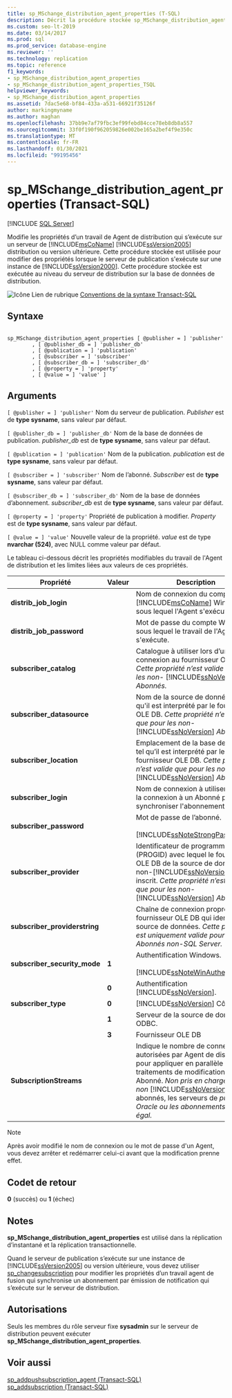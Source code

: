 ```yaml
---
title: sp_MSchange_distribution_agent_properties (T-SQL)
description: Décrit la procédure stockée sp_MSchange_distribution_agent_properties utilisée pour modifier les propriétés de la Agent de distribution pour une topologie de Réplication SQL Server.
ms.custom: seo-lt-2019
ms.date: 03/14/2017
ms.prod: sql
ms.prod_service: database-engine
ms.reviewer: ''
ms.technology: replication
ms.topic: reference
f1_keywords:
- sp_MSchange_distribution_agent_properties
- sp_MSchange_distribution_agent_properties_TSQL
helpviewer_keywords:
- sp_MSchange_distribution_agent_properties
ms.assetid: 7dac5e68-bf84-433a-a531-66921f35126f
author: markingmyname
ms.author: maghan
ms.openlocfilehash: 37bb9e7af79fbc3ef99febd84cce78eb8db8a557
ms.sourcegitcommit: 33f0f190f962059826e002be165a2bef4f9e350c
ms.translationtype: MT
ms.contentlocale: fr-FR
ms.lasthandoff: 01/30/2021
ms.locfileid: "99195456"
---
```

# <a name="sp_mschange_distribution_agent_properties-transact-sql"></a>sp_MSchange_distribution_agent_properties (Transact-SQL)
[!INCLUDE [SQL Server](../../includes/applies-to-version/sqlserver.md)]

  Modifie les propriétés d’un travail de Agent de distribution qui s’exécute sur un serveur de [!INCLUDE[msCoName](../../includes/msconame-md.md)] [!INCLUDE[ssVersion2005](../../includes/ssversion2005-md.md)] distribution ou version ultérieure. Cette procédure stockée est utilisée pour modifier des propriétés lorsque le serveur de publication s'exécute sur une instance de [!INCLUDE[ssVersion2000](../../includes/ssversion2000-md.md)]. Cette procédure stockée est exécutée au niveau du serveur de distribution sur la base de données de distribution.  
  
 ![Icône Lien de rubrique](../../database-engine/configure-windows/media/topic-link.gif "Icône du lien de rubrique") [Conventions de la syntaxe Transact-SQL](../../t-sql/language-elements/transact-sql-syntax-conventions-transact-sql.md)  
  
## <a name="syntax"></a>Syntaxe  
  
```  
  
sp_MSchange_distribution_agent_properties [ @publisher = ] 'publisher'  
        , [ @publisher_db = ] 'publisher_db'  
        , [ @publication = ] 'publication'   
        , [ @subscriber = ] 'subscriber'   
        , [ @subscriber_db = ] 'subscriber_db'   
        , [ @property = ] 'property'   
        , [ @value = ] 'value' ]  
```  
  
## <a name="arguments"></a>Arguments  
`[ @publisher = ] 'publisher'` Nom du serveur de publication. *Publisher* est de **type sysname**, sans valeur par défaut.  
  
`[ @publisher_db = ] 'publisher_db'` Nom de la base de données de publication. *publisher_db* est de **type sysname**, sans valeur par défaut.  
  
`[ @publication = ] 'publication'` Nom de la publication. *publication* est de **type sysname**, sans valeur par défaut.  
  
`[ @subscriber = ] 'subscriber'` Nom de l’abonné. *Subscriber* est de **type sysname**, sans valeur par défaut.  
  
`[ @subscriber_db = ] 'subscriber_db'` Nom de la base de données d’abonnement. *subscriber_db* est de **type sysname**, sans valeur par défaut.  
  
`[ @property = ] 'property'` Propriété de publication à modifier. *Property* est de **type sysname**, sans valeur par défaut.  
  
`[ @value = ] 'value'` Nouvelle valeur de la propriété. *value* est de type **nvarchar (524)**, avec NULL comme valeur par défaut.  
  
 Le tableau ci-dessous décrit les propriétés modifiables du travail de l'Agent de distribution et les limites liées aux valeurs de ces propriétés.  
  
|Propriété|Valeur|Description|  
|--------------|-----------|-----------------|  
|**distrib_job_login**||Nom de connexion du compte [!INCLUDE[msCoName](../../includes/msconame-md.md)] Windows sous lequel l'Agent s'exécute.|  
|**distrib_job_password**||Mot de passe du compte Windows sous lequel le travail de l'Agent s'exécute.|  
|**subscriber_catalog**||Catalogue à utiliser lors d’une connexion au fournisseur OLE DB. *Cette propriété n’est valide que pour les non-* [!INCLUDE[ssNoVersion](../../includes/ssnoversion-md.md)] *Abonnés.*|  
|**subscriber_datasource**||Nom de la source de données tel qu'il est interprété par le fournisseur OLE DB. *Cette propriété n’est valide que pour les non-* [!INCLUDE[ssNoVersion](../../includes/ssnoversion-md.md)] *Abonnés.*|  
|**subscriber_location**||Emplacement de la base de données tel qu’il est interprété par le fournisseur OLE DB. *Cette propriété n’est valide que pour les non-* [!INCLUDE[ssNoVersion](../../includes/ssnoversion-md.md)] *Abonnés.*|  
|**subscriber_login**||Nom de connexion à utiliser lors de la connexion à un Abonné pour synchroniser l'abonnement.|  
|**subscriber_password**||Mot de passe de l’abonné.<br /><br /> [!INCLUDE[ssNoteStrongPass](../../includes/ssnotestrongpass-md.md)]|  
|**subscriber_provider**||Identificateur de programme unique (PROGID) avec lequel le fournisseur OLE DB de la source de données non-[!INCLUDE[ssNoVersion](../../includes/ssnoversion-md.md)] est inscrit. *Cette propriété n’est valide que pour les non-* [!INCLUDE[ssNoVersion](../../includes/ssnoversion-md.md)] *Abonnés.*|  
|**subscriber_providerstring**||Chaîne de connexion propre au fournisseur OLE DB qui identifie la source de données. *Cette propriété est uniquement valide pour les Abonnés non-SQL Server.*|  
|**subscriber_security_mode**|**1**|Authentification Windows.<br /><br /> [!INCLUDE[ssNoteWinAuthentication](../../includes/ssnotewinauthentication-md.md)]|  
||**0**|Authentification [!INCLUDE[ssNoVersion](../../includes/ssnoversion-md.md)].|  
|**subscriber_type**|**0**|[!INCLUDE[ssNoVersion](../../includes/ssnoversion-md.md)] Côté|  
||**1**|Serveur de la source de données ODBC.|  
||**3**|Fournisseur OLE DB|  
|**SubscriptionStreams**||Indique le nombre de connexions autorisées par Agent de distribution pour appliquer en parallèle des traitements de modifications à un Abonné. *Non pris en charge pour non* [!INCLUDE[ssNoVersion](../../includes/ssnoversion-md.md)] Les abonnés, les serveurs de *publication Oracle ou les abonnements d’égal à égal.*|  
  
> [!NOTE]  
>  Après avoir modifié le nom de connexion ou le mot de passe d'un Agent, vous devez arrêter et redémarrer celui-ci avant que la modification prenne effet.  
  
## <a name="return-code-values"></a>Codet de retour  
 **0** (succès) ou **1** (échec)  
  
## <a name="remarks"></a>Notes  
 **sp_MSchange_distribution_agent_properties** est utilisé dans la réplication d’instantané et la réplication transactionnelle.  
  
 Quand le serveur de publication s’exécute sur une instance de [!INCLUDE[ssVersion2005](../../includes/ssversion2005-md.md)] ou version ultérieure, vous devez utiliser [sp_changesubscription](../../relational-databases/system-stored-procedures/sp-changesubscription-transact-sql.md) pour modifier les propriétés d’un travail agent de fusion qui synchronise un abonnement par émission de notification qui s’exécute sur le serveur de distribution.  
  
## <a name="permissions"></a>Autorisations  
 Seuls les membres du rôle serveur fixe **sysadmin** sur le serveur de distribution peuvent exécuter **sp_MSchange_distribution_agent_properties**.  
  
## <a name="see-also"></a>Voir aussi  
 [sp_addpushsubscription_agent &#40;Transact-SQL&#41;](../../relational-databases/system-stored-procedures/sp-addpushsubscription-agent-transact-sql.md)   
 [sp_addsubscription &#40;Transact-SQL&#41;](../../relational-databases/system-stored-procedures/sp-addsubscription-transact-sql.md)  
  
  
